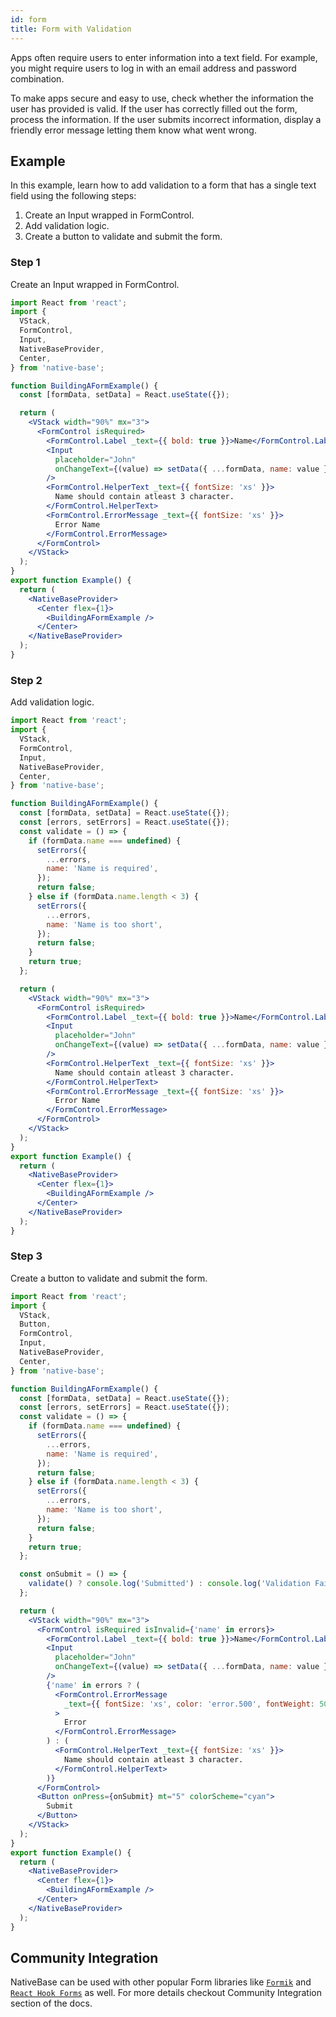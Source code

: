 ```yaml
---
id: form
title: Form with Validation
---
```


Apps often require users to enter information into a text field. For example, you might require users to log in with an email address and password combination.

To make apps secure and easy to use, check whether the information the user has provided is valid. If the user has correctly filled out the form, process the information. If the user submits incorrect information, display a friendly error message letting them know what went wrong.

## Example

In this example, learn how to add validation to a form that has a single text field using the following steps:

1. Create an Input wrapped in FormControl.
2. Add validation logic.
3. Create a button to validate and submit the form.

### Step 1

Create an Input wrapped in FormControl.

```jsx isLive
import React from 'react';
import {
  VStack,
  FormControl,
  Input,
  NativeBaseProvider,
  Center,
} from 'native-base';

function BuildingAFormExample() {
  const [formData, setData] = React.useState({});

  return (
    <VStack width="90%" mx="3">
      <FormControl isRequired>
        <FormControl.Label _text={{ bold: true }}>Name</FormControl.Label>
        <Input
          placeholder="John"
          onChangeText={(value) => setData({ ...formData, name: value })}
        />
        <FormControl.HelperText _text={{ fontSize: 'xs' }}>
          Name should contain atleast 3 character.
        </FormControl.HelperText>
        <FormControl.ErrorMessage _text={{ fontSize: 'xs' }}>
          Error Name
        </FormControl.ErrorMessage>
      </FormControl>
    </VStack>
  );
}
export function Example() {
  return (
    <NativeBaseProvider>
      <Center flex={1}>
        <BuildingAFormExample />
      </Center>
    </NativeBaseProvider>
  );
}
```

### Step 2

Add validation logic.

```jsx isLive
import React from 'react';
import {
  VStack,
  FormControl,
  Input,
  NativeBaseProvider,
  Center,
} from 'native-base';

function BuildingAFormExample() {
  const [formData, setData] = React.useState({});
  const [errors, setErrors] = React.useState({});
  const validate = () => {
    if (formData.name === undefined) {
      setErrors({
        ...errors,
        name: 'Name is required',
      });
      return false;
    } else if (formData.name.length < 3) {
      setErrors({
        ...errors,
        name: 'Name is too short',
      });
      return false;
    }
    return true;
  };

  return (
    <VStack width="90%" mx="3">
      <FormControl isRequired>
        <FormControl.Label _text={{ bold: true }}>Name</FormControl.Label>
        <Input
          placeholder="John"
          onChangeText={(value) => setData({ ...formData, name: value })}
        />
        <FormControl.HelperText _text={{ fontSize: 'xs' }}>
          Name should contain atleast 3 character.
        </FormControl.HelperText>
        <FormControl.ErrorMessage _text={{ fontSize: 'xs' }}>
          Error Name
        </FormControl.ErrorMessage>
      </FormControl>
    </VStack>
  );
}
export function Example() {
  return (
    <NativeBaseProvider>
      <Center flex={1}>
        <BuildingAFormExample />
      </Center>
    </NativeBaseProvider>
  );
}
```

### Step 3

Create a button to validate and submit the form.

```jsx isLive
import React from 'react';
import {
  VStack,
  Button,
  FormControl,
  Input,
  NativeBaseProvider,
  Center,
} from 'native-base';

function BuildingAFormExample() {
  const [formData, setData] = React.useState({});
  const [errors, setErrors] = React.useState({});
  const validate = () => {
    if (formData.name === undefined) {
      setErrors({
        ...errors,
        name: 'Name is required',
      });
      return false;
    } else if (formData.name.length < 3) {
      setErrors({
        ...errors,
        name: 'Name is too short',
      });
      return false;
    }
    return true;
  };

  const onSubmit = () => {
    validate() ? console.log('Submitted') : console.log('Validation Failed');
  };

  return (
    <VStack width="90%" mx="3">
      <FormControl isRequired isInvalid={'name' in errors}>
        <FormControl.Label _text={{ bold: true }}>Name</FormControl.Label>
        <Input
          placeholder="John"
          onChangeText={(value) => setData({ ...formData, name: value })}
        />
        {'name' in errors ? (
          <FormControl.ErrorMessage
            _text={{ fontSize: 'xs', color: 'error.500', fontWeight: 500 }}
          >
            Error
          </FormControl.ErrorMessage>
        ) : (
          <FormControl.HelperText _text={{ fontSize: 'xs' }}>
            Name should contain atleast 3 character.
          </FormControl.HelperText>
        )}
      </FormControl>
      <Button onPress={onSubmit} mt="5" colorScheme="cyan">
        Submit
      </Button>
    </VStack>
  );
}
export function Example() {
  return (
    <NativeBaseProvider>
      <Center flex={1}>
        <BuildingAFormExample />
      </Center>
    </NativeBaseProvider>
  );
}
```

## Community Integration

NativeBase can be used with other popular Form libraries like [`Formik`](/formik) and [`React Hook Forms`](react-hooks-forms) as well. For more details checkout Community Integration section of the docs.
